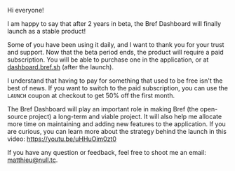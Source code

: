 Hi everyone!

I am happy to say that after 2 years in beta, the Bref Dashboard will finally launch as a stable product!

Some of you have been using it daily, and I want to thank you for your trust and support. Now that the beta period ends, the product will require a paid subscription. You will be able to purchase one in the application, or at [dashboard.bref.sh](https://dashboard.bref.sh/) (after the launch).

I understand that having to pay for something that used to be free isn't the best of news. If you want to switch to the paid subscription, you can use the `LAUNCH` coupon at checkout to get 50% off the first month.

The Bref Dashboard will play an important role in making Bref (the open-source project) a long-term and viable project. It will also help me allocate more time on maintaining and adding new features to the application. If you are curious, you can learn more about the strategy behind the launch in this video: https://youtu.be/uHHuOim0zt0

If you have any question or feedback, feel free to shoot me an email: matthieu@null.tc.
